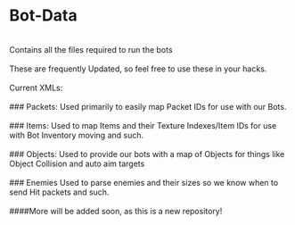 Bot-Data
=========
<br>
Contains all the files required to run the bots
<br><br>
These are frequently Updated, so feel free to use these in your hacks.
<br><br>
Current XMLs:
<br><br>
### Packets:
Used primarily to easily map Packet IDs for use with our Bots.
<br><br>
### Items:
Used to map Items and their Texture Indexes/Item IDs for use with Bot Inventory moving and such.
<br><br>
### Objects:
Used to provide our bots with a map of Objects for things like Object Collision and auto aim targets
<br><br>
### Enemies
Used to parse enemies and their sizes so we know when to send Hit packets and such.
<br><br>
####More will be added soon, as this is a new repository!
